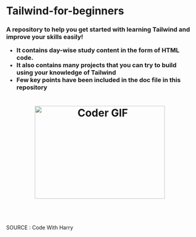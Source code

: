 # Tailwind-for-beginners

<h3> A repository to help you get started with learning Tailwind and improve your skills easily!
<ul>
<li> It contains day-wise study content in the form of HTML code.
<li> It also contains many projects that you can try to build using your knowledge of Tailwind
<li> Few key points have been included in the doc file in this repository
</h3>

<h1 align="center">

<img alt="Coder GIF" height=250 width=350 src="https://images.squarespace-cdn.com/content/v1/5769fc401b631bab1addb2ab/1541580611624-TE64QGKRJG8SWAIUS7NS/ke17ZwdGBToddI8pDm48kPoswlzjSVMM-SxOp7CV59BZw-zPPgdn4jUwVcJE1ZvWQUxwkmyExglNqGp0IvTJZamWLI2zvYWH8K3-s_4yszcp2ryTI0HqTOaaUohrI8PI6FXy8c9PWtBlqAVlUS5izpdcIXDZqDYvprRqZ29Pw0o/coding-freak.gif" />

</h1>


<br> <br> <br>
SOURCE : Code With Harry
